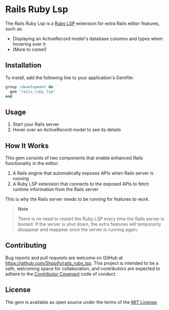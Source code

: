 # Rails Ruby Lsp

The Rails Ruby Lsp is a [Ruby LSP](https://github.com/Shopify/ruby-lsp) extension for extra Rails editor features, such as:

- Displaying an ActiveRecord model's database columns and types when hovering over it
- (More to come!)


## Installation

To install, add the following line to your application's Gemfile:

```ruby
group :development do
  gem "rails_ruby_lsp"
end
```

## Usage

1. Start your Rails server
1. Hover over an ActiveRecord model to see its details

## How It Works

This gem consists of two components that enable enhanced Rails functionality in the editor:

1. A Rails engine that automatically exposes APIs when Rails server is running
1. A Ruby LSP extension that connects to the exposed APIs to fetch runtime information from the Rails server

This is why the Rails server needs to be running for features to work.

> **Note**
>
> There is no need to restart the Ruby LSP every time the Rails server is booted.
> If the server is shut down, the extra features will temporarily disappear and reappear once the server is running again.


## Contributing

Bug reports and pull requests are welcome on GitHub at https://github.com/Shopify/rails_ruby_lsp. This project is
intended to be a safe, welcoming space for collaboration, and contributors are expected to adhere to the
[Contributor Covenant](https://github.com/Shopify/rails_ruby_lsp/blob/main/CODE_OF_CONDUCT.md) code of conduct.

## License

The gem is available as open source under the terms of the
[MIT License](https://github.com/Shopify/rails_ruby_lsp/blob/main/LICENSE.txt).
